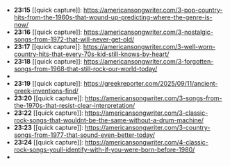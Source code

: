- **23:15** [[quick capture]]:  https://americansongwriter.com/3-pop-country-hits-from-the-1960s-that-wound-up-predicting-where-the-genre-is-now/
- **23:16** [[quick capture]]:  https://americansongwriter.com/3-nostalgic-songs-from-1972-that-will-never-get-old/
- **23:17** [[quick capture]]:  https://americansongwriter.com/3-well-worn-country-hits-that-every-70s-kid-still-knows-by-heart/
- **23:18** [[quick capture]]:  https://americansongwriter.com/3-forgotten-songs-from-1968-that-still-rock-our-world-today/
-
- **23:19** [[quick capture]]:  https://greekreporter.com/2025/09/11/ancient-greek-inventions-find/
- **23:20** [[quick capture]]:  https://americansongwriter.com/3-songs-from-the-1970s-that-resist-clear-interpretation/
- **23:22** [[quick capture]]:  https://americansongwriter.com/3-classic-rock-songs-that-wouldnt-be-the-same-without-a-drum-machine/
- **23:23** [[quick capture]]:  https://americansongwriter.com/3-country-songs-from-1977-that-sound-even-better-today/
- **23:24** [[quick capture]]:  https://americansongwriter.com/4-classic-rock-songs-youll-identify-with-if-you-were-born-before-1980/
-